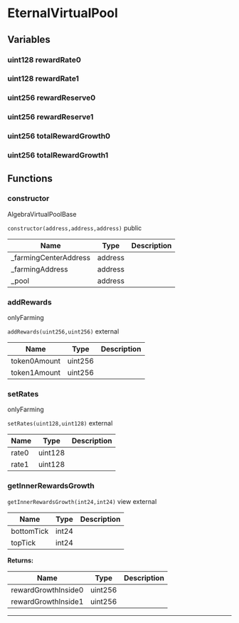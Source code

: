 

# EternalVirtualPool






## Variables
### uint128 rewardRate0 



### uint128 rewardRate1 



### uint256 rewardReserve0 



### uint256 rewardReserve1 



### uint256 totalRewardGrowth0 



### uint256 totalRewardGrowth1 




## Functions
### constructor

AlgebraVirtualPoolBase

`constructor(address,address,address)`  public





| Name | Type | Description |
| ---- | ---- | ----------- |
| _farmingCenterAddress | address |  |
| _farmingAddress | address |  |
| _pool | address |  |


### addRewards

onlyFarming

`addRewards(uint256,uint256)`  external





| Name | Type | Description |
| ---- | ---- | ----------- |
| token0Amount | uint256 |  |
| token1Amount | uint256 |  |


### setRates

onlyFarming

`setRates(uint128,uint128)`  external





| Name | Type | Description |
| ---- | ---- | ----------- |
| rate0 | uint128 |  |
| rate1 | uint128 |  |


### getInnerRewardsGrowth


`getInnerRewardsGrowth(int24,int24)` view external





| Name | Type | Description |
| ---- | ---- | ----------- |
| bottomTick | int24 |  |
| topTick | int24 |  |

**Returns:**

| Name | Type | Description |
| ---- | ---- | ----------- |
| rewardGrowthInside0 | uint256 |  |
| rewardGrowthInside1 | uint256 |  |



---


